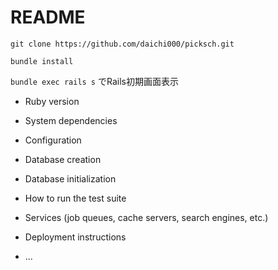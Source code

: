 # README

`git clone https://github.com/daichi000/picksch.git`

`bundle install`

`bundle exec rails s`
でRails初期画面表示

* Ruby version

* System dependencies

* Configuration

* Database creation

* Database initialization

* How to run the test suite

* Services (job queues, cache servers, search engines, etc.)

* Deployment instructions

* ...
